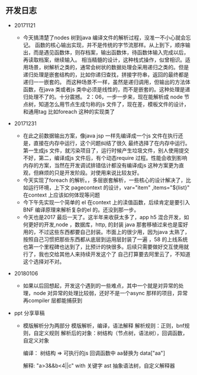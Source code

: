 ## 开发日志

* 20171121
    * 今天搞清楚了nodes 树到java 编译文件的解析过程，没准一不小心就会忘记。
    函数的核心输出实现，并不是传统的字节流那样。从上到下，顺序输出，而是遇见函数体，则存档案，输出函数体，待函数体输入完成以后，再读取档案，继续输入。
    相当精髓的设计，这种栈式操作，似曾相识。适用场景，树解析之类的，通常会树状的数据处理会采用递归之类的。但是递归处理是嵌套结构的，比如你递归查找，拼接字符串，返回的最终都是递归一一嵌套的。
    而这种场景不一样，虽然是递归调用，但输出的方法体函数，在java 类或者js 类中必须是线性的，而不是嵌套的。这种处理是递归处理不了的。十分震撼。
    2：06，一步一步来，现在能解析成 node 节点树，知道怎么用节点生成匀称的js 文件了，现在差，模板文件的设计，和通用tag 比如foreach 这种的实现类了
    
* 20171231
    * 在此之前数据输出方案，像java jsp 一样先编译成一个js 文件在执行还是，直接在内存中运行，这个问题纠结了很久
    最终选择了在内存中运行。第一生成js 文件，就污染项目了，运行时候产生垃圾文件，别人使用提交不好，第二，编译成js 文件后，有个动态require 过程。性能会收到影响
    内存的方案，当然在开发调试排错估计都没有编译成js 这种方案更为直观，但麻烦的只是开发阶段。对使用来说比较友好。
    * 今天实现了foreach 的解析。，多层嵌套解析，一些核心的设计解决了，比如运行环境，上下文 pagecontext 的设计，var="item" ,items="${list}" 在context 上应该如何体现等问题
    * 今下午先实现一个简单的 el 在context 上的渎值函数，后续肯定是要引入 BNF 编译原理来解析复杂的el 的。还没到那一步。
    * 今天也是2017 最后一天了。这半年来收获太多了，app h5 混合开发，如何更好的开发,node ，数据库，http, 的封装
    java 那套移植过来也是蛮好用的，不过这些东西都要自己封装。市面上的很少用，因为java 太熟了，按照自己习惯把那些东西都从底层到运用层封装了一遍
    ，58 的上线系统也第一个里程碑也达到了，比预计的快很多。后续只需要做好交互使用就行了，我也交给其他人来持续开发这个了
    自己打算要去阿里云了，不知道这个选择对不对。
* 20180106
    * 如果以后回想起，开发这个遇到的一些难点，其中一个就是对异常的处理，node 对异常的处理比较弱，还好不是一个async 那样的项目，异常再compiler 层都能捕获到

* ppt 分享草稿
    * 模版解析分为两部分 模版解析，编译，语法解释
        解析规则：正则，bnf规则，自定义规则
        解析后的对象：树结构（节点树，语法树），回调函数，自定义对象
        
        编译：
        树结构  => 可执行的js
        回调函数中 aa替换为 data["aa"]
        
        解释: 
        "a>3&&b<4||c"
        with 关键字
        ast 抽象语法树，自定义解释器
        
        
       
        
        
    

